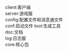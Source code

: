 client:客户端     
server:游戏服            
config:配置文件和消息通文件                   
conf:启动文件
tool:生成工具          
doc:文档   
log:日志服       
core:核心包    

